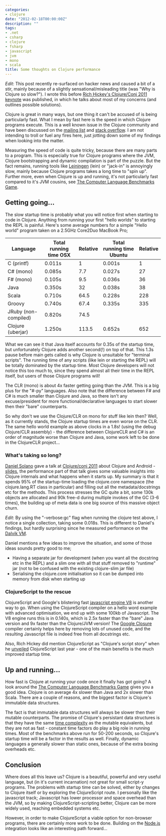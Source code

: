 ```yaml
---
categories:
- clojure
date: "2012-02-18T00:00:00Z"
description: ""
tags:
- .net
- csharp
- clojure
- fsharp
- javascript
- jvm
- mono
- scala
title: Some thoughts on Clojure performance
---
```


_Edit_: This post recently re-surfaced on hacker news and caused a bit of a stir, mainly because of a slightly sensational/misleading title (was "Why is Clojure so slow?"). I wrote this before [Rich Hickey's Clojure/Conj 2011 keynote](http://www.youtube.com/watch?v=I5iNUtrYQSM) was published, in which he talks about most of my concerns (and outlines possible solutions).

Clojure is great in many ways, but one thing it can't be accused of is being particularly fast. What I mean by fast here is the speed in which Clojure programs execute. This is a well known issue in the Clojure community and have been discussed on the [mailing list](http://groups.google.com/group/clojure) and [stack overflow](http://stackoverflow.com/questions/2531616/why-is-the-clojure-hello-world-program-so-slow-compared-to-java-and-python). I am not intending to troll or fuel any fires here, just jotting down some of my findings when looking into the matter.

Measuring the speed of code is quite tricky, because there are many parts to a program. This is especially true for Clojure programs where the JVM, Clojure bootstrapping and dynamic compilation is part of the puzzle. But the fact remains, running tools like [Leiningen](https://github.com/technomancy/leiningen) (lein) or "jack-in" is annoyingly slow, mainly because Clojure programs takes a long time to "spin up". Further more, even when Clojure is up and running, it's not particularly fast compared to it's JVM cousins, see [The Computer Language Benchmarks Game](http://shootout.alioth.debian.org/).

## Getting going...
The slow startup time is probably what you will notice first when starting to code in Clojure. Anything from running your first "hello worlds" to starting the REPL is painful. Here's some average numbers for a simple "Hello world" program taken on a 2.5GHz Core2Duo MacBook Pro;

| Language             | Total running time OSX | Relative | Total running time Ubuntu | Relative |
|----------------------|------------------------|----------|---------------------------|----------|
| C (printf)           | 0.011s                 | 1        | 0.001s                    | 1        |
| C# (mono)            | 0.085s                 | 7.7      | 0.027s                    | 27       |
| F# (mono)            | 0.105s                 | 9.5      | 0.036s                    | 36       |
| Java                 | 0.350s                 | 32       | 0.038s                    | 38       |
| Scala                | 0.710s                 | 64.5     | 0.228s                    | 228      |
| Groovy               | 0.740s                 | 67.4     | 0.335s                    | 335      |
| JRuby (non-compiled) | 0.820s                 | 74.5     |                           |          |
| Clojure (uberjar)    | 1.250s                 | 113.5    | 0.652s                    | 652      |

What we can see it that Java itself accounts for 0.35s of the startup time, but unfortunately Clojure adds another second(!) on top of that. This 1.3s pause before main gets called is why Clojure is unsuitable for "terminal scripts". The running time of any scripts (like lein or starting the REPL) will be totally dominated by the startup time. Most Clojure developers will not notice this too much to, since they spend almost all their time in the REPL itself, but users of those Clojure programs will!

The CLR (mono) is about 4x faster getting going than the JVM. This is a big plus for the "#-py" languages. Also note that the difference between F# and C# is much smaller than Clojure and Java, so there isn't any excuse/president for more functional/declarative languages to start slower then their "bare" counterparts.

So why don't we use the Clojure/CLR on mono for stuff like lein then? Well, as it currently stands, the Clojure startup times are even worse on the CLR. The same hello world example as above clocks in a 1.8s! (using the debug Clojure/CLR assembly) - the difference between ClojureCLR and C# is an order of magnitude worse than Clojure and Java, some work left to be done in the ClojureCLR project...

### What's taking so long?
[Daniel Solano](http://www.deepbluelambda.org/) gave a talk at [Clojure/conj 2011](http://www.youtube.com/watch?v=1NptqU3bqZE) about Clojure and Android - [slides](https://github.com/relevance/clojure-conj/blob/master/2011-slides/daniel-solano-g%C3%B3mez-clojure-and-android.pdf), the performance part of that talk gives some valuable insights into Clojure internals and what happens when it starts up. My summary is that it spends 95% of the startup-time loading the clojure.core namespace (the clojure.lang.RT class in particular) and filling out all the metadata/docstrings etc for the methods. This process stresses the GC quite a bit, some 130k objects are allocated and 90k free-d during multiple invokes of the GC (3-6 times), the building up of meta data is one big source of this massive object churn.

_Edit_: By using the "-verbose:gc" flag when running the clojure test above, I notice a single collection, taking some 0.018s. This is different to Daniel's findings, but hardly surprising since he measured performance on the [Dalvik VM](http://code.google.com/p/dalvik/).

Daniel mentions a few ideas to improve the situation, and some of those ideas sounds pretty good to me;
* Having a separate jar for development (when you want all the docstring etc in the REPL) and a slim one with all that stuff removed to "runtime" jar (not to be confused with the existing clojure-slim jar file)
* Serialising the clojure.core initialisation so it can be dumped into memory from disk when starting up</li>

### ClojureScript to the rescue
ClojureScript and Google's blistering fast [javascript engine V8](http://code.google.com/p/v8/) is another way to go. When using the ClojureScript compiler on a hello word example with advanced optimisation, we end up with some 100kb of Javascript. The V8 engine runs this is in 0.140s, which is 2.5x faster than the "bare" Java version and 9x faster than the Clojure/JVM version! The [Google Closure](http://code.google.com/closure/) compiler certainly helps here by removing lots of unused code, and the resulting Javascript file is indeed free from all docstrings etc.

Also, Rich Hickey did mention ClojureScript as "Clojure's script story" when he [unveiled](http://blip.tv/clojure/rich-hickey-unveils-clojurescript-5399498) ClojureScript last year - one of the main benefits is the much improved startup time.

## Up and running...

How fast is Clojure at running your code once it finally has got going? A look around the [The Computer Language Benchmarks Game](http://shootout.alioth.debian.org/u32/which-programming-languages-are-fastest.php) gives you a good idea. Clojure is on average 4x slower than Java and 2x slower than Scala. There are a couple of reasons, and the biggest factor is Clojure's immutable data structures.

The fact is that immutable data structures will always be slower then their mutable counterparts. The promise of Clojure's persistant data structures is that they have the same [time complexity](http://en.wikipedia.org/wiki/Time_complexity) as the mutable equivalents, but they are not as fast - constant time factors do play a big role in running times. Most of the benchmarks above run for 50-200 seconds, so Clojure's startup time will be a factor in the results as well. Finally, dynamic languages a generally slower than static ones, because of the extra boxing overheads etc.

## Conclusion
Where does all this leave us? Clojure is a beautiful, powerful and very useful language, but (in it's current incarnation) not great for small script-y programs. The problems with startup time can be solved, either by changes to Clojure itself or by exploring the ClojureScript route. I personally like the javascript track; Javascript has lower processor and space overhead than the JVM, so by making ClojureScript-scripting better, Clojure can be more widely used, reaching embedded systems etc.

However, in order to make ClojureScript a viable option for non-browser programs, there are certainly more work to be done. Building on the [Node.js](http://nodejs.org/) integration looks like an interesting path forward...
